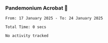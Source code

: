 ### Pandemonium Acrobat 🤸

<!--START_SECTION:waka-->

```all_time
From: 17 January 2025 - To: 24 January 2025

Total Time: 0 secs

No activity tracked
```

<!--END_SECTION:waka-->
